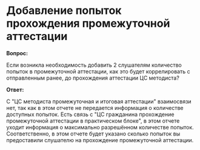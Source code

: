 # Добавление попыток прохождения промежуточной аттестации

**Вопрос:**

Если возникла необходимость добавить 2 слушателям количество попыток в промежуточной аттестации, как это будет коррелировать с отправленным ранее, до прохождения аттестации ЦС методиста?

**Ответ:**

С "ЦС методиста промежуточная и итоговая аттестации" взаимосвязи нет, так как в этом отчете не передается информация о количестве доступных попыток. Есть связь с "ЦС гражданина прохождение промежуточной аттестации в практическом блоке", в этом отчете уходит информация о максимально разрешённом количестве попыток. Соответственно, в этом отчете будет указано сколько попыток вы предоставили слушателю на прохождение промежуточной аттестации.
